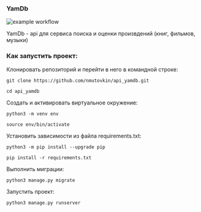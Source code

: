 ### YamDb
![example workflow](https://github.com/nmutovkin/yamdb_final/actions/workflows/yamdb_workflow.yml/badge.svg)

YamDb - api для сервиса поиска и оценки произвдений (книг, фильмов, музыки)

### Как запустить проект:

Клонировать репозиторий и перейти в него в командной строке:

```
git clone https://github.com/nmutovkin/api_yamdb.git
```

```
cd api_yamdb
```

Cоздать и активировать виртуальное окружение:

```
python3 -m venv env
```

```
source env/bin/activate
```

Установить зависимости из файла requirements.txt:

```
python3 -m pip install --upgrade pip
```

```
pip install -r requirements.txt
```

Выполнить миграции:

```
python3 manage.py migrate
```

Запустить проект:

```
python3 manage.py runserver
```
